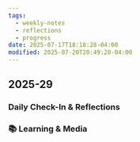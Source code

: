 ```yaml
---
tags:
  - weekly-notes
  - reflections
  - progress
date: 2025-07-17T18:18:28-04:00
modified: 2025-07-20T20:49:20-04:00
---
```

## 2025-29
###  Daily Check-In & Reflections

### 📚 Learning & Media
<!-- Books, articles, movies, TV shows, podcasts consumed -->
